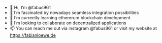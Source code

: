 - 👋 Hi, I’m @fabus961
- 👀 I’m fascinated by nowadays seamless integration possibilities
- 🌱 I’m currently learning ethererum blockchain development 
- 💞️ I’m looking to collaborate on decentralized applications
- 📫 You can reach me out via instagram @fabus961 or visit my website at https://fabianloewe.de
